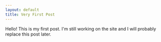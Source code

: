 ```yaml
---
layout: default
title: Very First Post
---
```


Hello! This is my first post. I'm still working on the site and I will probably replace this post later.
